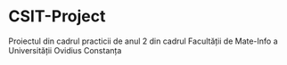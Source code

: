 # CSIT-Project
Proiectul din cadrul practicii de anul 2 din cadrul Facultății de Mate-Info a Universității Ovidius Constanța
